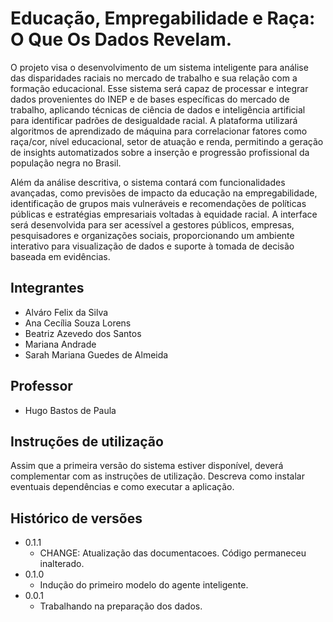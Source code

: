 # Educação, Empregabilidade e Raça: O Que Os Dados Revelam.

O projeto visa o desenvolvimento de um sistema inteligente para análise das disparidades raciais no mercado de trabalho e sua relação com a formação educacional. Esse sistema será capaz de processar e integrar dados provenientes do INEP e de bases específicas do mercado de trabalho, aplicando técnicas de ciência de dados e inteligência artificial para identificar padrões de desigualdade racial. A plataforma utilizará algoritmos de aprendizado de máquina para correlacionar fatores como raça/cor, nível educacional, setor de atuação e renda, permitindo a geração de insights automatizados sobre a inserção e progressão profissional da população negra no Brasil.

Além da análise descritiva, o sistema contará com funcionalidades avançadas, como previsões de impacto da educação na empregabilidade, identificação de grupos mais vulneráveis e recomendações de políticas públicas e estratégias empresariais voltadas à equidade racial. A interface será desenvolvida para ser acessível a gestores públicos, empresas, pesquisadores e organizações sociais, proporcionando um ambiente interativo para visualização de dados e suporte à tomada de decisão baseada em evidências.
## Integrantes

* Alváro Felix da Silva
* Ana Cecília Souza Lorens
* Beatriz Azevedo dos Santos
* Mariana Andrade
* Sarah Mariana Guedes de Almeida
  

## Professor

* Hugo Bastos de Paula

## Instruções de utilização

Assim que a primeira versão do sistema estiver disponível, deverá complementar com as instruções de utilização. Descreva como instalar eventuais dependências e como executar a aplicação.

## Histórico de versões

* 0.1.1
    * CHANGE: Atualização das documentacoes. Código permaneceu inalterado.
* 0.1.0
    * Indução do primeiro modelo do agente inteligente.
* 0.0.1
    * Trabalhando na preparação dos dados.

